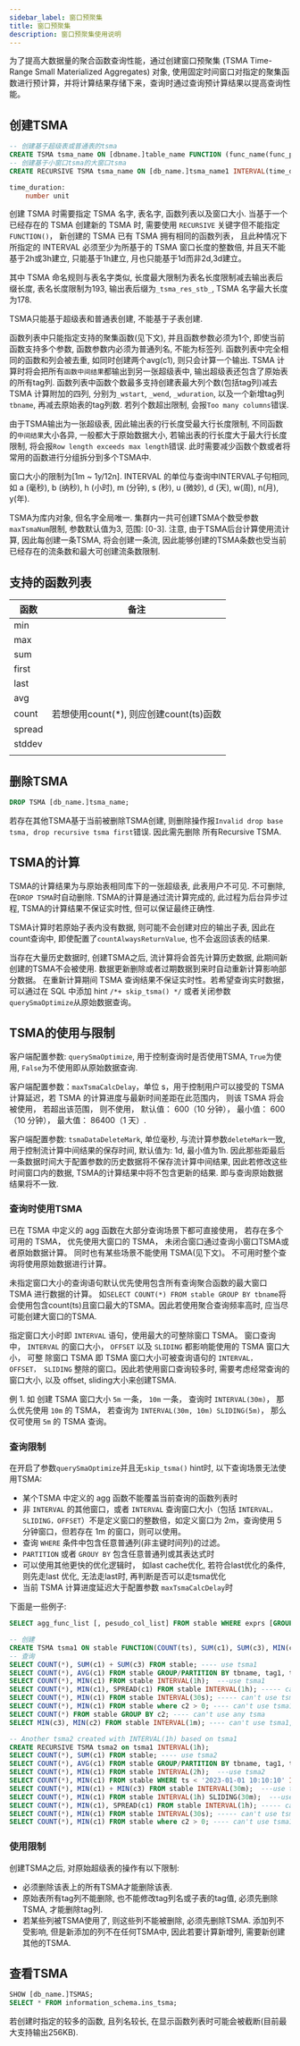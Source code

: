 ```yaml
---
sidebar_label: 窗口预聚集
title: 窗口预聚集
description: 窗口预聚集使用说明
---
```


为了提高大数据量的聚合函数查询性能，通过创建窗口预聚集 (TSMA Time-Range Small Materialized Aggregates) 对象, 使用固定时间窗口对指定的聚集函数进行预计算，并将计算结果存储下来，查询时通过查询预计算结果以提高查询性能。

## 创建TSMA

```sql
-- 创建基于超级表或普通表的tsma
CREATE TSMA tsma_name ON [dbname.]table_name FUNCTION (func_name(func_param) [, ...] ) INTERVAL(time_duration);
-- 创建基于小窗口tsma的大窗口tsma
CREATE RECURSIVE TSMA tsma_name ON [db_name.]tsma_name1 INTERVAL(time_duration);

time_duration:
    number unit
```

创建 TSMA 时需要指定 TSMA 名字, 表名字, 函数列表以及窗口大小. 当基于一个已经存在的 TSMA 创建新的 TSMA 时, 需要使用 `RECURSIVE` 关键字但不能指定 `FUNCTION()`， 新创建的 TSMA 已有 TSMA 拥有相同的函数列表， 且此种情况下所指定的 INTERVAL 必须至少为所基于的 TSMA 窗口长度的整数倍, 并且天不能基于2h或3h建立, 只能基于1h建立, 月也只能基于1d而非2d,3d建立。

其中 TSMA 命名规则与表名字类似, 长度最大限制为表名长度限制减去输出表后缀长度, 表名长度限制为193, 输出表后缀为`_tsma_res_stb_`, TSMA 名字最大长度为178.

TSMA只能基于超级表和普通表创建, 不能基于子表创建.

函数列表中只能指定支持的聚集函数(见下文), 并且函数参数必须为1个, 即使当前函数支持多个参数, 函数参数内必须为普通列名, 不能为标签列. 函数列表中完全相同的函数和列会被去重, 如同时创建两个avg(c1), 则只会计算一个输出. TSMA 计算时将会把所有`函数中间结果`都输出到另一张超级表中, 输出超级表还包含了原始表的所有tag列. 函数列表中函数个数最多支持创建表最大列个数(包括tag列)减去 TSMA 计算附加的四列, 分别为`_wstart`, `_wend`, `_wduration`, 以及一个新增tag列 `tbname`, 再减去原始表的tag列数. 若列个数超出限制, 会报`Too many columns`错误. 

由于TSMA输出为一张超级表, 因此输出表的行长度受最大行长度限制, 不同函数的`中间结果`大小各异, 一般都大于原始数据大小, 若输出表的行长度大于最大行长度限制, 将会报`Row length exceeds max length`错误. 此时需要减少函数个数或者将常用的函数进行分组拆分到多个TSMA中.

窗口大小的限制为[1m ~ 1y/12n]. INTERVAL 的单位与查询中INTERVAL子句相同, 如 a (毫秒), b (纳秒), h (小时), m (分钟), s (秒), u (微妙), d (天), w(周), n(月), y(年).

TSMA为库内对象, 但名字全局唯一. 集群内一共可创建TSMA个数受参数`maxTsmaNum`限制, 参数默认值为3, 范围: [0-3]. 注意, 由于TSMA后台计算使用流计算, 因此每创建一条TSMA, 将会创建一条流, 因此能够创建的TSMA条数也受当前已经存在的流条数和最大可创建流条数限制.

## 支持的函数列表
| 函数|  备注 |
|---|---|
|min||
|max||
|sum||
|first||
|last||
|avg||
|count| 若想使用count(*), 则应创建count(ts)函数|
|spread||
|stddev||
|||

## 删除TSMA
```sql
DROP TSMA [db_name.]tsma_name;
```
若存在其他TSMA基于当前被删除TSMA创建, 则删除操作报`Invalid drop base tsma, drop recursive tsma first`错误. 因此需先删除 所有Recursive TSMA.

## TSMA的计算
TSMA的计算结果为与原始表相同库下的一张超级表, 此表用户不可见. 不可删除, 在`DROP TSMA`时自动删除. TSMA的计算是通过流计算完成的, 此过程为后台异步过程, TSMA的计算结果不保证实时性, 但可以保证最终正确性.

TSMA计算时若原始子表内没有数据, 则可能不会创建对应的输出子表, 因此在count查询中, 即使配置了`countAlwaysReturnValue`, 也不会返回该表的结果.

当存在大量历史数据时, 创建TSMA之后, 流计算将会首先计算历史数据, 此期间新创建的TSMA不会被使用. 数据更新删除或者过期数据到来时自动重新计算影响部分数据。 在重新计算期间 TSMA 查询结果不保证实时性。若希望查询实时数据， 可以通过在 SQL 中添加 hint `/*+ skip_tsma() */` 或者关闭参数`querySmaOptimize`从原始数据查询。

## TSMA的使用与限制

客户端配置参数: `querySmaOptimize`, 用于控制查询时是否使用TSMA, `True`为使用, `False`为不使用即从原始数据查询.

客户端配置参数：`maxTsmaCalcDelay`，单位 s，用于控制用户可以接受的 TSMA 计算延迟，若 TSMA 的计算进度与最新时间差距在此范围内， 则该 TSMA 将会被使用， 若超出该范围， 则不使用， 默认值： 600（10 分钟）， 最小值： 600（10 分钟）， 最大值： 86400（1 天）.

客户端配置参数: `tsmaDataDeleteMark`, 单位毫秒, 与流计算参数`deleteMark`一致, 用于控制流计算中间结果的保存时间, 默认值为: 1d, 最小值为1h. 因此那些距最后一条数据时间大于配置参数的历史数据将不保存流计算中间结果, 因此若修改这些时间窗口内的数据, TSMA的计算结果中将不包含更新的结果. 即与查询原始数据结果将不一致.

### 查询时使用TSMA

已在 TSMA 中定义的 agg 函数在大部分查询场景下都可直接使用， 若存在多个可用的 TSMA， 优先使用大窗口的 TSMA， 未闭合窗口通过查询小窗口TSMA或者原始数据计算。 同时也有某些场景不能使用 TSMA(见下文)。 不可用时整个查询将使用原始数据进行计算。 

未指定窗口大小的查询语句默认优先使用包含所有查询聚合函数的最大窗口 TSMA 进行数据的计算。 如`SELECT COUNT(*) FROM stable GROUP BY tbname`将会使用包含count(ts)且窗口最大的TSMA。因此若使用聚合查询频率高时, 应当尽可能创建大窗口的TSMA.

指定窗口大小时即 `INTERVAL` 语句，使用最大的可整除窗口 TSMA。 窗口查询中， `INTERVAL` 的窗口大小， `OFFSET` 以及 `SLIDING` 都影响能使用的 TSMA 窗口大小， 可整 除窗口 TSMA 即 TSMA 窗口大小可被查询语句的 `INTERVAL， OFFSET， SLIDING` 整除的窗口。因此若使用窗口查询较多时, 需要考虑经常查询的窗口大小, 以及 offset, sliding大小来创建TSMA.

例 1. 如 创建 TSMA 窗口大小 `5m` 一条， `10m` 一条， 查询时 `INTERVAL(30m)`， 那么优先使用 `10m` 的 TSMA， 若查询为 `INTERVAL(30m, 10m) SLIDING(5m)`， 那么仅可使用 `5m` 的 TSMA 查询。


### 查询限制

在开启了参数`querySmaOptimize`并且无`skip_tsma()` hint时, 以下查询场景无法使用TSMA:

- 某个TSMA 中定义的 agg 函数不能覆盖当前查询的函数列表时
- 非 `INTERVAL` 的其他窗口，或者 `INTERVAL` 查询窗口大小（包括 `INTERVAL，SLIDING，OFFSET`）不是定义窗口的整数倍，如定义窗口为 2m，查询使用 5 分钟窗口，但若存在 1m 的窗口，则可以使用。
- 查询 `WHERE` 条件中包含任意普通列(非主键时间列)的过滤。
- `PARTITION` 或者 `GROUY BY` 包含任意普通列或其表达式时
- 可以使用其他更快的优化逻辑时， 如last cache优化, 若符合last优化的条件, 则先走last 优化, 无法走last时, 再判断是否可以走tsma优化
- 当前 TSMA 计算进度延迟大于配置参数 `maxTsmaCalcDelay`时

下面是一些例子:

```sql
SELECT agg_func_list [, pesudo_col_list] FROM stable WHERE exprs [GROUP/PARTITION BY [tbname] [, tag_list]] [HAVING ...] [INTERVAL(time_duration, offset) SLIDING(duration)]...;

-- 创建
CREATE TSMA tsma1 ON stable FUNCTION(COUNT(ts), SUM(c1), SUM(c3), MIN(c1), MIN(c3), AVG(c1)) INTERVAL(1m);
-- 查询
SELECT COUNT(*), SUM(c1) + SUM(c3) FROM stable; ---- use tsma1
SELECT COUNT(*), AVG(c1) FROM stable GROUP/PARTITION BY tbname, tag1, tag2;  --- use tsma1
SELECT COUNT(*), MIN(c1) FROM stable INTERVAL(1h);  ---use tsma1
SELECT COUNT(*), MIN(c1), SPREAD(c1) FROM stable INTERVAL(1h); ----- can't use, spread func not defined, although SPREAD can be calculated by MIN and MAX which are defined.
SELECT COUNT(*), MIN(c1) FROM stable INTERVAL(30s); ----- can't use tsma1, time_duration not fit. Normally, query_time_duration should be multple of create_duration.
SELECT COUNT(*), MIN(c1) FROM stable where c2 > 0; ---- can't use tsma1, can't do c2 filtering
SELECT COUNT(*) FROM stable GROUP BY c2; ---- can't use any tsma
SELECT MIN(c3), MIN(c2) FROM stable INTERVAL(1m); ---- can't use tsma1, c2 is not defined in tsma1.

-- Another tsma2 created with INTERVAL(1h) based on tsma1
CREATE RECURSIVE TSMA tsma2 on tsma1 INTERVAL(1h);
SELECT COUNT(*), SUM(c1) FROM stable; ---- use tsma2
SELECT COUNT(*), AVG(c1) FROM stable GROUP/PARTITION BY tbname, tag1, tag2;  --- use tsma2
SELECT COUNT(*), MIN(c1) FROM stable INTERVAL(2h);  ---use tsma2
SELECT COUNT(*), MIN(c1) FROM stable WHERE ts < '2023-01-01 10:10:10' INTERVAL(30m); --use tsma1
SELECT COUNT(*), MIN(c1) + MIN(c3) FROM stable INTERVAL(30m);  ---use tsma1
SELECT COUNT(*), MIN(c1) FROM stable INTERVAL(1h) SLIDING(30m);  ---use tsma1
SELECT COUNT(*), MIN(c1), SPREAD(c1) FROM stable INTERVAL(1h); ----- can't use tsma1 or tsma2, spread func not defined
SELECT COUNT(*), MIN(c1) FROM stable INTERVAL(30s); ----- can't use tsma1 or tsma2, time_duration not fit. Normally, query_time_duration should be multple of create_duration.
SELECT COUNT(*), MIN(c1) FROM stable where c2 > 0; ---- can't use tsma1 or tsam2, can't do c2 filtering
```

### 使用限制

创建TSMA之后, 对原始超级表的操作有以下限制:

- 必须删除该表上的所有TSMA才能删除该表.
- 原始表所有tag列不能删除, 也不能修改tag列名或子表的tag值, 必须先删除TSMA, 才能删除tag列.
- 若某些列被TSMA使用了, 则这些列不能被删除, 必须先删除TSMA. 添加列不受影响, 但是新添加的列不在任何TSMA中, 因此若要计算新增列, 需要新创建其他的TSMA.

## 查看TSMA
```sql
SHOW [db_name.]TSMAS;
SELECT * FROM information_schema.ins_tsma;
```
若创建时指定的较多的函数, 且列名较长, 在显示函数列表时可能会被截断(目前最大支持输出256KB).
